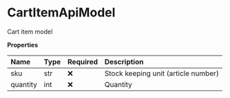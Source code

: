 # CartItemApiModel

Cart item model

**Properties**

| Name     | Type | Required | Description                         |
| :------- | :--- | :------- | :---------------------------------- |
| sku      | str  | ❌       | Stock keeping unit (article number) |
| quantity | int  | ❌       | Quantity                            |

<!-- This file was generated by liblab | https://liblab.com/ -->
